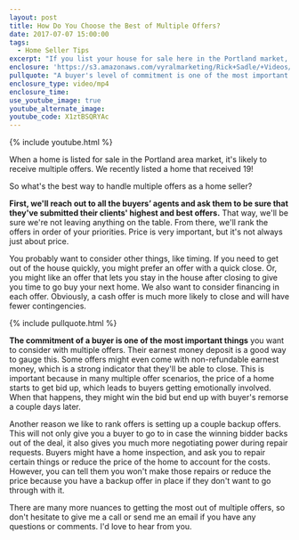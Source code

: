 ```yaml
---
layout: post
title: How Do You Choose the Best of Multiple Offers?
date: 2017-07-07 15:00:00
tags:
  - Home Seller Tips
excerpt: "If you list your house for sale here in the Portland market, there's a good chance you'll receive multiple offers. Here are the best strategies for finding the best offer for your needs."
enclosure: 'https://s3.amazonaws.com/vyralmarketing/Rick+Sadle/+Videos/Sadle+Real+Estate+Team-+How+Do+You+Choose+the+Best+of+Multiple+Offers%253F.mp4'
pullquote: "A buyer's level of commitment is one of the most important things to consider."
enclosure_type: video/mp4
enclosure_time:
use_youtube_image: true
youtube_alternate_image:
youtube_code: X1ztBSQRYAc
---
```



{% include youtube.html %}

When a home is listed for sale in the Portland area market, it's likely to receive multiple offers. We recently listed a home that received 19!

So what's the best way to handle multiple offers as a home seller?

**First, we'll reach out to all the buyers’ agents and ask them to be sure that they've submitted their clients' highest and best offers.** That way, we'll be sure we're not leaving anything on the table. From there, we'll rank the offers in order of your priorities. Price is very important, but it's not always just about price.

You probably want to consider other things, like timing. If you need to get out of the house quickly, you might prefer an offer with a quick close. Or, you might like an offer that lets you stay in the house after closing to give you time to go buy your next home. We also want to consider financing in each offer. Obviously, a cash offer is much more likely to close and will have fewer contingencies.

{% include pullquote.html %}

**The commitment of a buyer is one of the most important things** you want to consider with multiple offers. Their earnest money deposit is a good way to gauge this. Some offers might even come with non-refundable earnest money, which is a strong indicator that they'll be able to close. This is important because in many multiple offer scenarios, the price of a home starts to get bid up, which leads to buyers getting emotionally involved. When that happens, they might win the bid but end up with buyer's remorse a couple days later.

Another reason we like to rank offers is setting up a couple backup offers. This will not only give you a buyer to go to in case the winning bidder backs out of the deal, it also gives you much more negotiating power during repair requests. Buyers might have a home inspection, and ask you to repair certain things or reduce the price of the home to account for the costs. However, you can tell them you won't make those repairs or reduce the price because you have a backup offer in place if they don't want to go through with it.

There are many more nuances to getting the most out of multiple offers, so don't hesitate to give me a call or send me an email if you have any questions or comments. I'd love to hear from you.